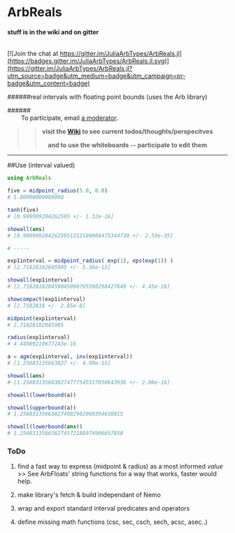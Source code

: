 ArbReals
========

#### stuff is in the wiki and on gitter
```  

```

[![Join the chat at https://gitter.im/JuliaArbTypes/ArbReals.jl](https://badges.gitter.im/JuliaArbTypes/ArbReals.jl.svg)](https://gitter.im/JuliaArbTypes/ArbReals.jl?utm_source=badge&utm_medium=badge&utm_campaign=pr-badge&utm_content=badge)

######real intervals with floating point bounds (uses the Arb library)


######&nbsp;&nbsp;&nbsp;&nbsp;&nbsp;&nbsp;&nbsp;&nbsp;&nbsp;&nbsp;&nbsp;&nbsp;&nbsp;&nbsp;&nbsp;&nbsp;&nbsp;&nbsp;&nbsp;&nbsp;&nbsp;&nbsp;&nbsp;&nbsp;&nbsp;&nbsp;&nbsp;&nbsp;&nbsp;&nbsp;&nbsp;&nbsp;&nbsp;&nbsp;&nbsp;&nbsp;&nbsp;&nbsp;&nbsp;&nbsp;&nbsp;&nbsp;&nbsp;&nbsp;&nbsp;&nbsp;&nbsp;&nbsp;&nbsp;&nbsp;&nbsp;&nbsp;&nbsp;&nbsp;&nbsp;&nbsp;&nbsp;&nbsp;&nbsp;&nbsp;&nbsp;&nbsp;&nbsp;&nbsp;&nbsp;&nbsp;&nbsp;&nbsp;&nbsp;&nbsp;&nbsp;&nbsp;&nbsp;&nbsp;&nbsp;&nbsp;&nbsp;&nbsp;&nbsp;&nbsp;&nbsp;&nbsp;&nbsp;&nbsp;&nbsp;&nbsp;&nbsp;&nbsp;&nbsp;&nbsp;&nbsp;&nbsp;&nbsp;&nbsp;&nbsp;&nbsp;&nbsp;&nbsp;&nbsp;&nbsp;&nbsp;&nbsp;&nbsp;&nbsp;&nbsp;&nbsp;&nbsp;&nbsp;&nbsp;&nbsp;&nbsp;&nbsp;&nbsp;&nbsp;&nbsp;&nbsp;&nbsp;&nbsp;&nbsp;&nbsp;&nbsp;&nbsp;To participate, email [a moderator](https://github.com/JuliaArbTypes).  

  
  

>>  __visit the [Wiki](https://github.com/JuliaArbTypes/ArbReals.jl/wiki) to see current todos/thoughts/perspecitves__    
>>
>>  __&nbsp;&nbsp;&nbsp;&nbsp;and to use the whiteboards -- participate to edit them__ 
  
  

*****





##Use (interval valued)
```julia
using ArbReals

five = midpoint_radius(5.0, 0.0)
# 5.00000000000000

tanh(five)
# [0.999909204262595 +/- 1.32e-16]

showall(ans)
# [0.9999092042625951312109904475344730 +/- 2.59e-35]

# ----- 

exp1interval = midpoint_radius( exp(1), eps(exp(1)) )
# [2.71828182845905 +/- 5.36e-15]

showall(exp1interval)
# [2.718281828459045090795598298427649 +/- 4.45e-16]

showcompact(exp1interval)
# [2.7182818 +/- 2.85e-8]

midpoint(exp1interval)
# 2.71828182845905

radius(exp1interval)
# 4.44089210677243e-16

a = agm(exp1interval, inv(exp1interval))
# [1.25683135663827 +/- 4.99e-15]

showall(ans)
# [1.256831356638274777545517650643936 +/- 2.06e-16]

showall(lowerbound(a))

showall(upperbound(a))
# 1.256831356638274982902060394630015

showall(lowerbound(ans))
# 1.256831356638274572188974906657858

```

### ToDo

1.  find a fast way to express (midpoint & radius) as a most informed *value*  
    \>\> See ArbFloats' string functions for a way that works, faster would
    help.

2.  make library's fetch & build independant of Nemo

3.  wrap and export standard interval predicates and operators

4.  define missing math functions (csc, sec, csch, sech, acsc, asec..)
